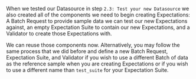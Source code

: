 When we tested our Datasource in step `2.3: Test your new Datasource` we also created all of the components we need to begin creating Expectations: A Batch Request to provide sample data we can test our new Expectations against, an empty Expectation Suite to contain our new Expectations, and a Validator to create those Expectations with.

We can reuse those components now.  Alternatively, you may follow the same process that we did before and define a new Batch Request, Expectation Suite, and Validator if you wish to use a different Batch of data as the reference sample when you are creating Expectations or if you wish to use a different name than `test_suite` for your Expectation Suite.
